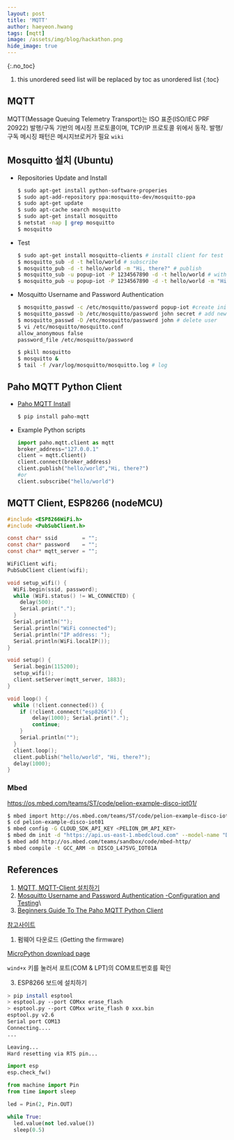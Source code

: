 ```yaml
---
layout: post
title: 'MQTT' 
author: haeyeon.hwang
tags: [mqtt]
image: /assets/img/blog/hackathon.png
hide_image: true
---
```


{:.no_toc}
1. this unordered seed list will be replaced by toc as unordered list
{:toc}

## MQTT

MQTT(Message Queuing Telemetry Transport)는 ISO 표준(ISO/IEC PRF 20922) 발행/구독 기반의 메시징 프로토콜이며, TCP/IP 프로토콜 위에서 동작. 발행/구독 메시징 패턴은 메시지브로커가 필요 `wiki`


## Mosquitto 설치 (Ubuntu)

* Repositories Update and Install

  ~~~bash
  $ sudo apt-get install python-software-properies
  $ sudo apt-add-repository ppa:mosquitto-dev/mosquitto-ppa
  $ sudo apt-get update
  $ sudo apt-cache search mosquitto
  $ sudo apt-get install mosquitto
  $ netstat -nap | grep mosquitto
  $ mosquitto
  ~~~

* Test

  ~~~bash
  $ sudo apt-get install mosquitto-clients # install client for test
  $ mosquitto_sub -d -t hello/world # subscribe
  $ mosquitto_pub -d -t hello/world -m "Hi, there?" # publish
  $ mosquitto_sub -u popup-iot -P 1234567890 -d -t hello/world # with authentication
  $ mosquitto_pub -u popup-iot -P 1234567890 -d -t hello/world -m "Hi, there?" # with authentication
  ~~~

* Mosquitto Username and Password Authentication

  ~~~bash
  $ mosquitto_passwd -c /etc/mosquitto/password popup-iot #create initial file
  $ mosquitto_passwd -b /etc/mosquitto/password john secret # add new user and password
  $ mosquitto_passwd -D /etc/mosquitto/password john # delete user
  $ vi /etc/mosquitto/mosquitto.conf
  allow_anonymous false
  password_file /etc/mosquitto/password

  $ pkill mosquitto
  $ mosquitto &
  $ tail -f /var/log/mosquitto/mosquitto.log # log
  ~~~

## Paho MQTT Python Client

* [Paho MQTT Install](https://pypi.org/project/paho-mqtt/)

  ~~~bash
  $ pip install paho-mqtt
  ~~~

* Example Python scripts
  
  ~~~python
  import paho.mqtt.client as mqtt
  broker_address="127.0.0.1" 
  client = mqtt.Client()
  client.connect(broker_address)
  client.publish("hello/world","Hi, there?")
  #or 
  client.subscribe("hello/world")
  ~~~

## MQTT Client, ESP8266 (nodeMCU) 

~~~c
#include <ESP8266WiFi.h>
#include <PubSubClient.h>

const char* ssid        = "";
const char* password    = "";
const char* mqtt_server = "";

WiFiClient wifi;
PubSubClient client(wifi);

void setup_wifi() {
  WiFi.begin(ssid, password);
  while (WiFi.status() != WL_CONNECTED) {
    delay(500);
    Serial.print(".");
  }
  Serial.println("");
  Serial.println("WiFi connected");
  Serial.println("IP address: ");
  Serial.println(WiFi.localIP());
}

void setup() {
  Serial.begin(115200);
  setup_wifi();
  client.setServer(mqtt_server, 1883);
}

void loop() {
  while (!client.connected()) {
    if (!client.connect("esp8266")) {
        delay(1000); Serial.print(".");
        continue;
    }
    Serial.println("");
  }
  client.loop();
  client.publish("hello/world", "Hi, there?");
  delay(1000);
}
~~~

### Mbed

https://os.mbed.com/teams/ST/code/pelion-example-disco-iot01/

~~~bash
$ mbed import http://os.mbed.com/teams/ST/code/pelion-example-disco-iot01/
$ cd pelion-example-disco-iot01
$ mbed config -G CLOUD_SDK_API_KEY <PELION_DM_API_KEY>
$ mbed dm init -d "https://api.us-east-1.mbedcloud.com" --model-name "DISCO_L475VG_IOT01A" -q --force
$ mbed add http://os.mbed.com/teams/sandbox/code/mbed-http/
$ mbed compile -t GCC_ARM -m DISCO_L475VG_IOT01A
~~~

## References
1. [MQTT, MQTT-Client 설치하기](https://poppy-leni.tistory.com/entry/Python-MQTT-MQTTClient-%EC%84%A4%EC%B9%98%ED%95%98%EA%B8%B0)
2. [Mosquitto Username and Password Authentication -Configuration and Testing](http://www.steves-internet-guide.com/mqtt-username-password-example/)\
3. [Beginners Guide To The Paho MQTT Python Client](http://www.steves-internet-guide.com/into-mqtt-python-client/)



[참고사이트](http://docs.micropython.org/en/v1.9.4/esp8266/esp8266/tutorial/intro.html)

1. 펌웨어 다운로드 (Getting the firmware)

[MicroPython download page](http://micropython.org/download#esp8266)

`wind+x` 키를 눌러서 포트(COM & LPT)의 COM포트번호를 확인

3. ESP8266 보드에 설치하기
   
~~~bash
> pip install esptool
> esptool.py --port COMxx erase_flash
> esptool.py --port COMxx write_flash 0 xxx.bin
esptool.py v2.6
Serial port COM13
Connecting....
...

Leaving...
Hard resetting via RTS pin...
~~~

~~~python
import esp
esp.check_fw()
~~~

~~~python
from machine import Pin
from time import sleep

led = Pin(2, Pin.OUT)

while True:
  led.value(not led.value())
  sleep(0.5)
~~~